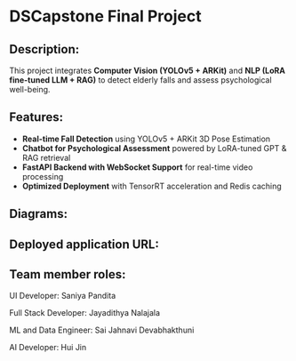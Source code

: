 # DSCapstone Final Project
## Description:

This project integrates **Computer Vision (YOLOv5 + ARKit)** and **NLP (LoRA fine-tuned LLM + RAG)** to detect elderly falls and assess psychological well-being.

## Features:

- **Real-time Fall Detection** using YOLOv5 + ARKit 3D Pose Estimation
- **Chatbot for Psychological Assessment** powered by LoRA-tuned GPT & RAG retrieval
- **FastAPI Backend with WebSocket Support** for real-time video processing
- **Optimized Deployment** with TensorRT acceleration and Redis caching

## Diagrams:


## Deployed application URL:


## Team member roles:

UI Developer: Saniya Pandita

Full Stack Developer: Jayadithya Nalajala

ML and Data Engineer: Sai Jahnavi Devabhakthuni

AI Developer: Hui Jin

